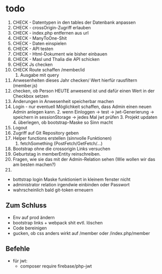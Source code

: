 # todo

1. CHECK - Datentypen in den tables der Datenbank anpassen
2. CHECK - crossOrigin-Zugriff erlauben
3. CHECK - index.php entfernen aus url
4. CHECK - ManyToOne-Shit
5. CHECK - Daten einspielen
6. CHECK - API testen
7. CHECK - Html-Dokument wie bisher einbauen
8. CHECK - Masl und Thalia die API schicken
9. CHECK Js checken 
10. CHECK Route schaffen /member/id
     1. Ausgabe mit query
11. Anwesenheiten dieses Jahr checken/ Wert hierfür rausfiltern (member.js)
12. checken, ob Person HEUTE anwesend ist und dafür einen Wert in der Checkbox setzen
13. Änderungen in Anwesenheit speicherbar machen
14. Login
        - nur eventuell Möglichkeit schaffen, dass Admin einen neuen Admin anlegen kann.
    2. wenn Einloggen -> test -> jwt-Generierung -> speichern in sessionStorage -> jedes Mal jwt prüfen
    3. Projekt updaten
    4. überlegen, ob bootstrap-Maske so Sinn macht
15. Logout
16. Zugriff auf Git Repository geben
17. Helper functions erstellen (sinnvolle Funktionen)
    1. fetchSomething (PostFetch/GetFetch/...)
18. Bootstrap ohne die crossorigin Links versuchen
19. Geburtstag in memberEntity reinschreiben.
20. Fragen, wie sie das mit der Admin-Relation sehen (Wie wollen wir das am besten machen?)
21. 


- bottstrap login Maske funktioniert in kleinem fenster nicht
- administrator relation irgendwie einbinden oder Passwort
- wahrscheinlich bald git-token erneuern

## Zum Schluss
- Env auf prod ändern
- bootstrap links + webpack shit evtl. löschen
- Code bereinigen
- gucken, ob css anders wirkt auf /member oder /index.php/member


## Befehle
- für jwt:
  * composer require firebase/php-jwt
